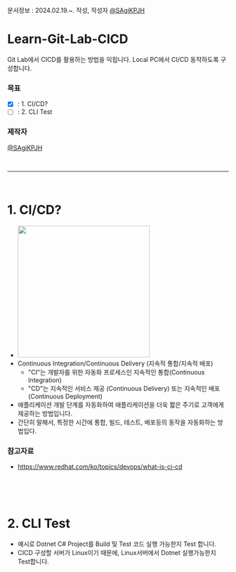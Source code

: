 문서정보 : 2024.02.19.~. 작성, 작성자 [@SAgiKPJH](https://github.com/SAgiKPJH)

# Learn-Git-Lab-CICD
Git Lab에서 CICD를 활용하는 방법을 익힙니다.
Local PC에서 CI/CD 동작하도록 구성합니다.  

### 목표
- [x] : 1. CI/CD?
- [ ] : 2. CLI Test

### 제작자
[@SAgiKPJH](https://github.com/SAgiKPJH)

<br>

---

<br>

# 1. CI/CD?
- <img src="https://user-images.githubusercontent.com/66783849/231069040-c8d4b38e-c8a7-4db7-a2b0-55e5a3198539.png" width="300">  
- Continuous Integration/Continuous Delivery (지속적 통합/지속적 배포)
  - "CI"는 개발자를 위한 자동화 프로세스인 지속적인 통합(Continuous Integration)
  - "CD"는 지속적인 서비스 제공 (Continuous Delivery) 또는 지속적인 배포 (Continuous Deployment)
- 애플리케이션 개발 단계를 자동화하여 애플리케이션을 더욱 짧은 주기로 고객에게 제공하는 방법입니다.
- 간단히 말해서, 특정한 시간에 통합, 빌드, 테스트, 배포등의 동작을 자동화하는 방법입다.

### 참고자료

- https://www.redhat.com/ko/topics/devops/what-is-ci-cd

<br><br><br>


# 2. CLI Test
- 예시로 Dotnet C# Project를 Build 및 Test 코드 실행 가능한지 Test 합니다.
- CICD 구성할 서버가 Linux이기 때문에, Linux서버에서 Dotnet 실행가능한지 Test합니다.
